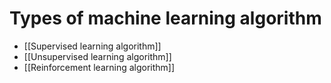 # Types of machine learning algorithm

- [[Supervised learning algorithm]]
- [[Unsupervised learning algorithm]]
- [[Reinforcement learning algorithm]]